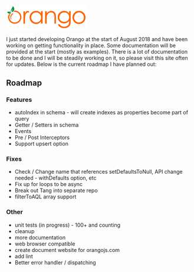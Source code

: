 <img src="/logo.png" width="220">

I just started developing Orango at the start of August 2018 and have been working on getting functionality in place. Some documentation will be provided at the start (mostly as examples). There is a lot of documentation to be done and I will be steadily working on it, so please visit this site often for updates. Below is the current roadmap I have planned out:


## Roadmap

### Features
* autoIndex in schema - will create indexes as properties become part of query
* Getter / Setters in schema
* Events
* Pre / Post Interceptors
* Support upsert option

### Fixes
* Check / Change name that references setDefaultsToNull, API change needed - withDefaults option, etc
* Fix up for loops to be async
* Break out Tang into separate repo
* filterToAQL array support

### Other
* unit tests (in progress) - 100+ and counting
* cleanup
* more documentation
* web browser compatible
* create document website for orangojs.com
* add lint
* Better error handler / dispatching